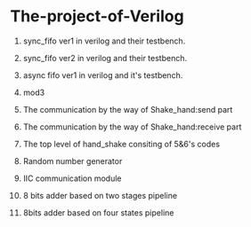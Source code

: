 # The-project-of-Verilog
1.  sync_fifo ver1 in verilog and their testbench.

2.  sync_fifo ver2 in verilog and their testbench.

3.  async fifo ver1 in verilog and it's testbench.

4.  mod3

5.  The communication by the way of Shake_hand:send part

6.  The communication by the way of Shake_hand:receive part

7.  The top level of hand_shake consiting of 5&6's codes

8.  Random number generator

9.  IIC communication module

10. 8 bits adder based on two stages pipeline

11. 8bits adder based on four states pipeline


